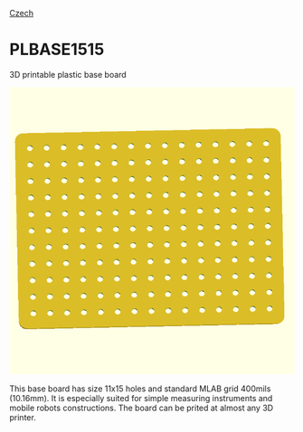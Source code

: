 
[Czech](./README.cs.md)
<!--- module --->
# PLBASE1515
<!--- Emodule --->

<!--- subtitle --->3D printable plastic base board<!--- Esubtitle --->

![PLBASE1515](DOC/SRC/img/PLBASE1115_Top_Big.png)

<!--- description --->This base board has size 11x15 holes and standard MLAB grid 400mils (10.16mm). It is especially suited for simple measuring instruments and mobile robots constructions. The board can be prited at almost any 3D printer.<!--- Edescription --->
            